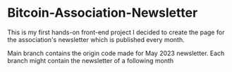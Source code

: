 # Bitcoin-Association-Newsletter
This is my first hands-on front-end project
I decided to create the page for the association's newsletter which is published every month. 

Main branch contains the origin code made for May 2023 newsletter.
Each branch might contain the newsletter of a following month
